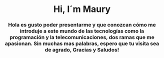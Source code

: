 <div id="header" align="center">
	<ing src="https://media.giphy.com/media/26tn33aiTi1jkl6H6/giphy.gif" width="200" />
	<h1 aling="center">Hi, I´m Maury</h1>
	<h3 aling="center"> Hola es gusto poder presentarme y que conozcan cómo me introduje a este mundo de las tecnologías como la programación y la                    telecomunicaciones, dos ramas que me apasionan. Sin muchas mas palabras, espero que tu visita sea de agrado, Gracias y Saludos!
	</h3>
</div>

